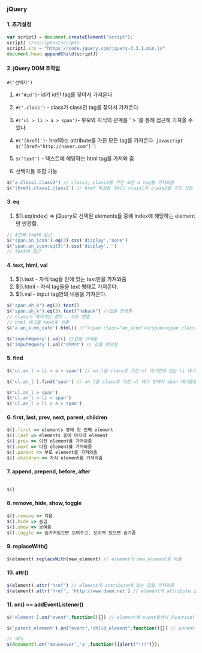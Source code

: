 ### jQuery
#### 1. 초기설정
```javascript
var scriptJ = document.createElement("script");
scriptJ //<script></script>
scriptJ.src = "https://code.jquery.com/jquery-3.3.1.min.js"
document.head.appendChild(scriptJ)
```
#### 2. jQuery DOM 조작법
`#('선택자')`


  1) `#('#id')`- id가 id인 tag를 찾아서 가져온다

  2) `#('.class')` - class가 class인 tag를 찾아서 가져온다

  3)  `#('ul > li > a > span')`- 부모와 자식의 관계를 ' > '를 통해 접근해 가져올 수 있다.

  4) `#('[href]')`- href라는 attribute를 가진 모든 tag를 가져온다.
    ```javascript
    $('[href="http://naver.com"]')
    ```
  5) `$('text')` - 텍스트에 해당하는 html tag를 가져와 줌
  6) 선택자들 조합 가능
  ```javascript
  $('a.class1.class2') // class1, class2를 가진 모든 a tag를 가져와줌
  $('[href].class1.class2') // href 특성을 지니고 class1과 class2를 가진 모든 tag를 가져와줌
  ```
#### 3. eq
1. $().eq(index) => jQuery로 선택된 elements들 중에 index에 해당하는 element만 반환함.
```javascript
// 4번째 tag에 접근
$('span.an_icon').eq(3).css('display','none')
$('span.an_icon:eq(3)').css('display','')
// text에 접근
```
#### 4. text, html, val
  1. $().text - 자식 tag들 안에 있는 text만을 가져와줌
  2. $().html - 자식 tag들을 text 형태로 가져온다.
  3. $().val - input tag안의 내용을 가져온다.
```javascript
$('span.ah_k').eq(3).text()
$('span.ah_k').eq(3).text("habaak") //값을 변경함
// class가 여러개인 경우 . 으로 연결
// html 태그를 text로 반환
$('a.an_a.mn_cafe').html() //"<span class="an_icon"></span><span class="an_txt">카페</span>"

$('input#query').val() //값을 가져옴
$('input#query').val("야야야") // 값을 변경함
```

#### 5. find
```javascript
$('ul.an_l > li > a > span') // an_l을 class로 가진 ul 태그안에 있는 li 태그 안에 있는 a 태그 안에 있는 span 태그들을 전부 찾아서 가져와줌

$('ul.an_l').find('span') // an_l을 class로 가진 ul 태그 안에서 span 태그들을 전부 찾아서 가져와줌

$('ul.an_l > span')
$('ul.an_l > li > span')
$('ul.an_l > li > a > span')
```

#### 6. first, last, prev, next, parent, children
```javascript
$().first => elements 중에 첫 번째 element
$().last => elements 중에 마지막 element
$().prev => 이전 element를 가져와줌
$().next => 다음 element를 가져와줌
$().parent => 부모 element를 가져와줌
$().children => 자식 element를 가져와줌
```
#### 7. append, prepend, before, after
```javascript

$()
```

#### 8. remove, hide, show, toggle
```javascript
$().remove => 지움
$().hide => 숨김
$().show => 보여줌
$().toggle => 숨겨져있으면 보여주고, 보여져 있으면 숨겨줌
```

#### 9. replaceWith()
```javascript
$(element).replaceWith(new_element) // element가 new_element로 바뀜
```

#### 10. attr()
```javascript
$(element).attr('href') // element의 attribute에 있는 값을 가져와줌
$(element).attr('href', 'http://www.daum.net') // element의 attribute 값을 바꿔줌
```
#### 11. on() == addEventListener()
```javascript
$('element').on("event",function(){}) // element에 event발생시 function(){} 실행.

$('parent_element').on("event","chlid_element",function(){}) // parent_element 안에 있는 child_element에서 event발생시 function(){} 실행.

// 예시
$(document).on('mouseover','a',function(){alert("!!!")});
```
